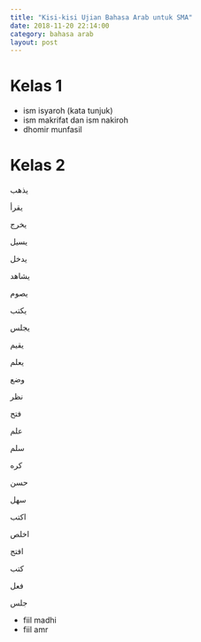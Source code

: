 ```yaml
---
title: "Kisi-kisi Ujian Bahasa Arab untuk SMA"
date: 2018-11-20 22:14:00
category: bahasa arab
layout: post
---
```


# Kelas 1

- ism isyaroh (kata tunjuk)
- ism makrifat dan ism nakiroh
- dhomir munfasil

# Kelas 2

يذهب

يقرأ

يخرج

يسيل

يدخل

يشاهد

يصوم

يكتب

يجلس

يقيم

يعلم

وضع

نظر

فتح

علم

سلم

كره

حسن

سهل

اكتب

اخلص

افتج

كتب

فعل

جلس

- fiil madhi
- fiil amr